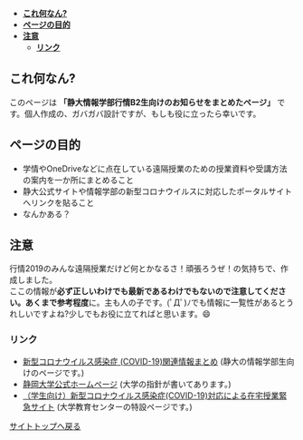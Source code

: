 - [**これ何なん?**](#%e3%81%93%e3%82%8c%e4%bd%95%e3%81%aa%e3%82%93)
- [**ページの目的**](#%e3%83%9a%e3%83%bc%e3%82%b8%e3%81%ae%e7%9b%ae%e7%9a%84)
- [**注意**](#%e6%b3%a8%e6%84%8f)
	- [**リンク**](#%e3%83%aa%e3%83%b3%e3%82%af)
## **これ何なん?**
このページは
**「静大情報学部行情B2生向けのお知らせをまとめたページ」**
です。個人作成の、ガバガバ設計ですが、もしも役に立ったら幸いです。

## **ページの目的**
- 学情やOneDriveなどに点在している遠隔授業のための授業資料や受講方法の案内を一か所にまとめること
- 静大公式サイトや情報学部の新型コロナウイルスに対応したポータルサイトへリンクを貼ること
- なんかある？

## **注意**
行情2019のみんな遠隔授業だけど何とかなるさ！頑張ろうぜ！の気持ちで、作成しました。<br>
ここの情報が**必ず正しいわけでも最新であるわけでもないので注意してください。あくまで参考程度**に。主も人の子です。(ﾟДﾟ)ﾉでも情報に一覧性があるとうれしいですよね?少しでもお役に立てればと思います。:smile:

### **リンク**
- [新型コロナウイルス感染症 (COVID-19)関連情報まとめ] (静大の情報学部生向けのページです。)
- [静岡大学公式ホームページ] (大学の指針が書いてあります。)
- [（学生向け）新型コロナウイルス感染症(COVID-19)対応による在宅授業緊急サイト] (大学教育センターの特設ページです。)

[新型コロナウイルス感染症 (COVID-19)関連情報まとめ]: https://wwp.shizuoka.ac.jp/newstudent-inf/
[静岡大学公式ホームページ]: https://www.shizuoka.ac.jp/news/2020/covid-19_portal.html
[（学生向け）新型コロナウイルス感染症(COVID-19)対応による在宅授業緊急サイト]: http://web.hedc.shizuoka.ac.jp/covid19-student/

[サイトトップへ戻る](https://h-takeyeah.github.io/bi2019-vs-covid-19/)